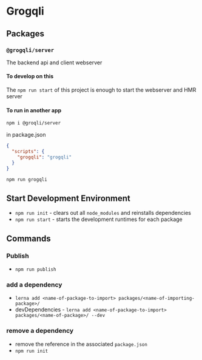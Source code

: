 # Grogqli

## Packages
### `@grogqli/server`
The backend api and client webserver

#### To develop on this
The `npm run start` of this project is enough to start the webserver and HMR server

#### To run in another app

```bash
npm i @groqli/server
```

in package.json
```json
{
  "scripts": {
    "grogqli": "grogqli"
  }
}

```

```bash
npm run grogqli
```

## Start Development Environment
* `npm run init` - clears out all `node_modules` and reinstalls dependencies
* `npm run start` - starts the development runtimes for each package

## Commands
### Publish
* `npm run publish`

### add a dependency
* `lerna add <name-of-package-to-import> packages/<name-of-importing-package>/`
* devDependencies - `lerna add <name-of-package-to-import> packages/<name-of-package>/ --dev`

### remove a dependency
* remove the reference in the associated `package.json`
* `npm run init`